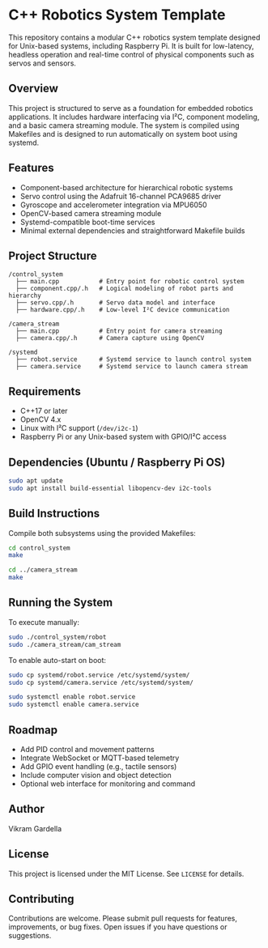 # C++ Robotics System Template

This repository contains a modular C++ robotics system template designed for Unix-based systems, including Raspberry Pi. It is built for low-latency, headless operation and real-time control of physical components such as servos and sensors.

## Overview

This project is structured to serve as a foundation for embedded robotics applications. It includes hardware interfacing via I²C, component modeling, and a basic camera streaming module. The system is compiled using Makefiles and is designed to run automatically on system boot using systemd.

## Features

- Component-based architecture for hierarchical robotic systems
- Servo control using the Adafruit 16-channel PCA9685 driver
- Gyroscope and accelerometer integration via MPU6050
- OpenCV-based camera streaming module
- Systemd-compatible boot-time services
- Minimal external dependencies and straightforward Makefile builds

## Project Structure



```
/control_system
  ├── main.cpp           # Entry point for robotic control system
  ├── component.cpp/.h   # Logical modeling of robot parts and hierarchy
  ├── servo.cpp/.h       # Servo data model and interface
  ├── hardware.cpp/.h    # Low-level I²C device communication

/camera_stream
  ├── main.cpp           # Entry point for camera streaming
  ├── camera.cpp/.h      # Camera capture using OpenCV

/systemd
  ├── robot.service      # Systemd service to launch control system
  ├── camera.service     # Systemd service to launch camera stream
```

## Requirements

- C++17 or later
- OpenCV 4.x
- Linux with I²C support (`/dev/i2c-1`)
- Raspberry Pi or any Unix-based system with GPIO/I²C access

## Dependencies (Ubuntu / Raspberry Pi OS)

```bash
sudo apt update
sudo apt install build-essential libopencv-dev i2c-tools
```

## Build Instructions

Compile both subsystems using the provided Makefiles:

```bash
cd control_system
make

cd ../camera_stream
make
```

## Running the System

To execute manually:

```bash
sudo ./control_system/robot
sudo ./camera_stream/cam_stream
```

To enable auto-start on boot:

```bash
sudo cp systemd/robot.service /etc/systemd/system/
sudo cp systemd/camera.service /etc/systemd/system/

sudo systemctl enable robot.service
sudo systemctl enable camera.service
```

## Roadmap

- Add PID control and movement patterns
- Integrate WebSocket or MQTT-based telemetry
- Add GPIO event handling (e.g., tactile sensors)
- Include computer vision and object detection
- Optional web interface for monitoring and command

## Author
Vikram Gardella

## License

This project is licensed under the MIT License. See `LICENSE` for details.

## Contributing

Contributions are welcome. Please submit pull requests for features, improvements, or bug fixes. Open issues if you have questions or suggestions.
